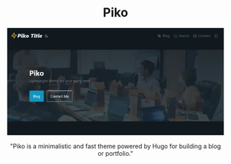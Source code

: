 <h1 align='center'>
Piko
</h1>

![Piko is a minimalistic and fast theme powered by Hugo for building a blog or portfolio.](exampleSite/static/uploads/piko-screenshot.webp)

<p align='center'>
"Piko is a minimalistic and fast theme powered by Hugo for building a blog or portfolio."
</p>
